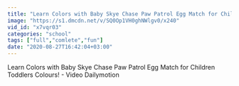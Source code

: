 ```yaml
---
title: "Learn Colors with Baby Skye Chase Paw Patrol Egg Match for Children Toddlers Colours! - Video Dailymotion"
image: "https://s1.dmcdn.net/v/SQ0Op1VH0ghNWlgv0/x240"
vid_id: "x7vqr03"
categories: "school"
tags: ["full","comlete","fun"]
date: "2020-08-27T16:42:04+03:00"
---
```

Learn Colors with Baby Skye Chase Paw Patrol Egg Match for Children Toddlers Colours! - Video Dailymotion
